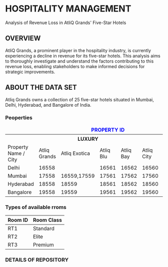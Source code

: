 # HOSPITALITY MANAGEMENT

Analysis of Revenue Loss in AtliQ Grands' Five-Star Hotels

## OVERVIEW
AtliQ Grands, a prominent player in the hospitality industry, is currently experiencing a decline in revenue for its five-star hotels. This analysis aims to thoroughly investigate and understand the factors contributing to this revenue loss, enabling stakeholders to make informed decisions for strategic improvements.

## ABOUT THE DATA SET
Atliq Grands owns a collection of 25 five-star hotels situated in Mumbai, Delhi, Hyderabad, and Bangalore of India.

### Peoperties
<body>

  <table>
    <thead>
      <!-- Add a large row with the title "PROPERTY ID" above the header row -->
      <tr>
        <td colspan="8" style="font-weight: bold; text-align: center; color: blue;"> PROPERTY ID</td>
      </tr>
      <!-- Existing rows -->
   </thead>
    <tbody>
      <tr>
        <th></th>
        <th colspan="4">LUXURY</th>
        <th colspan="3">BUSINESS</th>
      </tr>
      <tr>
        <td rowspan="2">Property Name / City</td>
        <td rowspan="2">Atliq Grands</td>
        <td rowspan="2">Atliq Exotica</td>
        <td rowspan="2">Atliq Blu</td>
        <td rowspan="2">Atliq Bay</td>
        <td rowspan="2">Atliq City</td>
        <td rowspan="2">Atliq Palace</td>
        <td rowspan="2">Atliq Seasons</td>
      </tr>
      <tr></tr>
      <tr>
        <td>Delhi</td>
        <td>16558</td>
        <td></td>
        <td>16561</td>
        <td>16562</td>
        <td>16560</td>
        <td>16563</td>
        <td></td>
      </tr>
      <tr>
        <td>Mumbai</td>
        <td>17558</td>
        <td>16559,17559	</td>
        <td>17561</td>
        <td>17562</td>
        <td>17560</td>
        <td>175634</td>
        <td>17564</td>
      </tr>
      <tr>
        <td>Hyderabad</td>
        <td>18558</td>
        <td>18559</td>
        <td>18561</td>
        <td>18562</td>
        <td>18560</td>
        <td>18563</td>
        <td></td>
      </tr>
      <tr>
        <td>Bangalore</td>
        <td>19558</td>
        <td>19559</td>
        <td>19561</td>
        <td>19562</td>
        <td>19560</td>
        <td>19563</td>
        <td></td>
      </tr>
    </tbody>
  </table>

</body>


### Types of available rroms

<body>

  <table>
    <thead>
      <tr>
        <th>Room ID</th>
        <th>Room Class</th>
      </tr>
    </thead>
    <tbody>
      <tr>
        <td>RT1</td>
        <td>Standard</td>
      </tr>
      <tr>
        <td>RT2</td>
        <td>Elite</td>
      </tr>
      <tr>
        <td>RT3</td>
        <td>Premium</td>
      </tr>
    </tbody>
  </table>

</body>







### DETAILS OF REPOSITORY
